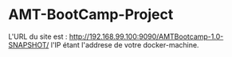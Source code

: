 # AMT-BootCamp-Project

L'URL du site est : http://192.168.99.100:9090/AMTBootcamp-1.0-SNAPSHOT/
l'IP étant l'addrese de votre docker-machine.
